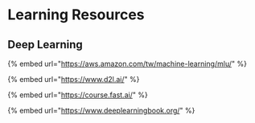 # Learning Resources

## Deep Learning

{% embed url="https://aws.amazon.com/tw/machine-learning/mlu/" %}

{% embed url="https://www.d2l.ai/" %}

{% embed url="https://course.fast.ai/" %}

{% embed url="https://www.deeplearningbook.org/" %}

